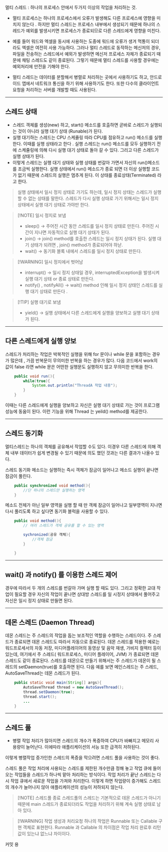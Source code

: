 멀티 스레드 : 하나의 프로세스 안에서 두가지 이상의 작업을 처리하는 것. 

- 멀티 프로세스는 하나의 프로세스에서 오류가 발생해도 다른 프로세스에 영향을 미치지 않는다 . 하지만 멀티 스레드는 프로세스 내부에서 생성되기 때문에 하나의 스레드가 예외를 발생시키면 프로세스가 종료되므로  다른 스레드에게 영향을 미친다. 
  
- 예를 들어 워드와 엑셀을 동시에 사용하는 도중에 워드에 오류가 생겨 먹통이 되더라도 엑셀은 여전히 사용 가능하다. 그러나 멀티 스레드로 동작하는 메신저의 경우, 파일을 전송하는 스레드에서 예외가 발생하면 메신저 프로세스 자체가 종료되기 때문에 채팅 스레드도 같이 종료된다. 그렇기 때문에 멀티 스레드를 사용할 경우에는 예외처리에 만전을 기해야 한다. 
- 멀티 스레드는 데이터를 분할해서 병렬로 처리하는 곳에서 사용하기도 하고, 안드로이드 앱에서 네트워크 통신을 하기 위해 사용하기도 한다. 또한 다수의 클라이언트 요청을 처리하는 서버를 개발할 때도 사용된다. 



---
## 스레드 상태 
- 스레드 객체를 생성(new) 하고, start() 메소드를 호출하면 곧바로 스레드가 실행되는 것이 아니라 실행 대기 상태 (Runable)가 된다. 
- 실행 대기하는 스레드는 CPU 스케쥴링 따라 CPU를 점유하고 run() 메소드를 실행한다. 이때를 실행 상태라고 한다 . 실행 스레드는 run() 메소드를 모두 실행하기 전에 스케쥴링에 의해 다시 실행 대기 상태로 돌아 갈 수 있다. 그리고 다른 스레드가 실행 상태가 된다. 
- 이렇게 스레드는 실행 대기 상태와 실행 상태를 번갈아 가면서 자신의 run()메소드를 조금씩 실행한다. 실행 상태에서 run() 메소드가 종료 되면 더 이상 실행할 코드가 없기 때문에 스레드의 실행은 멈추게 된다. 이 상태를 종료상태(Terminated) 라고 한다. 


> 실행 상태에서 일시 정지 상태로 가기도 하는데, 일시 정지 상태는 스레드가 실행할 수 없는 상태를 말한다. 
> 스레드가  다시 실행 상태로 가기 위해서는 일시 정지 상태에서 실행 대기 상태로 가야만 한다. 

> [!NOTE] 일시 정지로 보냄 
> - sleep() -> 주어진 시간 동안 스레드를 일시 정지 상태로 만든다. 주어진 시간이 지나면 자동적으로 실행 대기 상태가 된다. 
> - join() -> join() method를 호출한 스레드는 일시 정지 상태가 된다. 실행 대기 상태가 되려면 , join() method가 종료되어야 하낟. 
> - wait() -> 동기화 블록 내에서 스레드를 일시 정지 상태로 만든다. 

>[!WARNING] 일시 정지에서 벗어남 
> -  interrupt() -> 일시 정지 상태일 경우, interruptedException을 발생시켜 실행 대기 상태 or 종료 상태로 만든다. 
> - notify()  , notifyAll() -> wait() method 인해 일시 정지 상태인 스레드를 실행 대기 상태로 만든다 . 


>[!TIP] 실행 대기로 보냄 
>- yield() -> 실행 상태에서 다른 스레드에게 실행을 양보하고 실행 대기 상태가 된다. 


---

## 다른 스레드에게 실행 양보 
스레드가 처리하는 작업은 박복적인 실행을 위해 for 문이나 while 문을 포함하는 경우가 많은데 , 가끔 반복문이 무의미한 반복을 하는 경우가 많다. 다음 코드에서 work의 값이 false 라면 while 문은 어떤한 실행문도 실행하지 않고 무의미한 반복을 한다. 

```java 
	public void run(){
		while(true){
			System.out.println("ThreadA 작업 내용");
		}
	}
```


이때는 다른 스레드에게 실행을 양보하고 자신은 실행 대기 상태로 가는 것이 프로그램 성능에 동움이 된다. 
이런 기능을 위해 Thread 는 yeild() method를 제공한다. 


---
## 스레드 동기화 
멀티스레드는 하나의 객체를 공유해서 작업할 수도 있다. 이경우 다른 스레드에 의해 객체 내부 데이터가 쉽게 변경될 수 있기 때문에 의도 했던 것과는 다른 결과가 나올수 있다. 

스레드 동기화 메소드는 실행하는 즉시 객체가 잠금이 일어나고 메소드 실행이 끝나면 잠금이 풀린다. 
```java 
	public synchronized void method(){
		//단 하나의 스레드만 실행하는 영역 
	}
```

메소드 전체가 아닌 일부 영역을 실행 할 때 만 객체 잠금이 일어나고 일부영역이 지나면 다시 풀리도록 하고 싶다면 동기화 블럭을 사용할 수 있다. 

```java 
	public void method(){
		// 여러 스레드가 객체 공유를 할 수 있는 영역

		sychronized(공유 객체){
			//객체 잠금 
		}

	}
```



---

## wait() 과 notify() 를 이용한 스레드 제어 

경우에 따라서 두 개의 스레드를 번갈아 가며 실행 할 때도 있다. 그리고 정확한 교대 작업이 
필요할 경우 자신의 작업이 끝나면 상대방 스레드를 일 시정지 상태에서 풀어주고 자신은 일시 정지 상태로 만들면 된다.



---


## 데몬 스레드 (Daemon Thread)
 데몬 스레드는 주 스레드의 작업을 돕는 보조적인 역할을 수행하는 스레드이다. 주 스레드가 종료되면 데몬 스레드도 따라서 자동으로 종료된다. 
 데몬 스레드를 적용한 예로는 워드프로세서의 자동 저장, 미디어플레이어의 동영상 및 음악 재생, 가비지 컬렉터 등이 있는데, 여기에서 주 스레드( 워드프로세스, 미디어 플레이어, JVM) 가 종료되면 데몬 스레드도 같이 종료된다. 
 스레드를 데몬으로 만들기 위해서는 주 스레드가 데몬이 될 스레드의 setDaemon(true)를 호출하면 된다. 다음 예를 보면 메인스레드는 주 스레드, AutoSaveThread는 데몬 스레드가 된다.

```java
	public static void main(String[] args){
		AutoSaveThread thread = new AutoSaveThread();
		thread.setDaemon(true);
		thread.start();
		...
	}
```


---


## 스레드 풀 
- 병렬 작업 처리가 많아지면 스레드의 개수가 폭증하여 CPU가 바빠지고 메모리 사용량이 늘어난다. 이에따라 애플리케이션의 서능 또한 급격히 저하된다. 

이렇게 병렬작업 증가인한 스레드의 폭증을 막으려면 스레드 풀을 사용하는 것이 좋다.


스레드 풀은 작업 처리에 사용되는 스레드를 제한된 개수만큼 정해 놓고 작업 큐에 들어오는 작업들을 스레드가 하나씩 맡아 처리하는 방식이다. 작업 처리가 끝난 스레드는 다시 작업 큐에서 새로운 작업을 가져와 처리한다. 이렇게 하면 작업량이 증가해도 스레드의 개수가 늘어나지 않아 애플리케이션의 성능이 저하되지 않는다. 


>[!NOTE] 스레드풀 종료 
> 스레드풀의 스레드는 기본적으로 데몬 스레드가 아니기 때문에 main 스레드가 종료되더라도 작업을 처리하기 위해 계속 실행 상태로 남아 있다. 

>[!WARNING] 작업 생성과 처리요청 
> 하나의 작업은 Runnable 또는 Callable 구현 객체로 표현한다. Runnable 과 Callable 의 차이점은 작업 처리 완료후 리턴 값이 있는냐 없느냐 차이이다. 


커밋 용